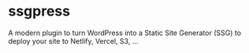 # ssgpress

A modern plugin to turn WordPress into a Static Site Generator (SSG) to deploy your site to Netlify, Vercel, S3, ...